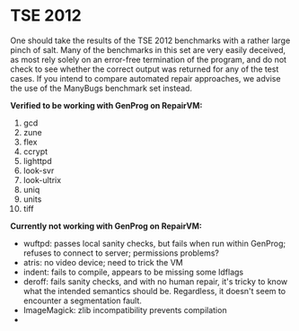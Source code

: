 TSE 2012
========

One should take the results of the TSE 2012 benchmarks with a rather large
pinch of salt. Many of the benchmarks in this set are very easily deceived, as
most rely solely on an error-free termination of the program, and do not check
to see whether the correct output was returned for any of the test cases. If
you intend to compare automated repair approaches, we advise the use of the
ManyBugs benchmark set instead.

**Verified to be working with GenProg on RepairVM:**

1. gcd
2. zune
3. flex
4. ccrypt
5. lighttpd
6. look-svr
7. look-ultrix
8. uniq
9. units
10. tiff

**Currently not working with GenProg on RepairVM:**

* wuftpd: passes local sanity checks, but fails when run within GenProg; refuses
  to connect to server; permissions problems?
* atris: no video device; need to trick the VM
* indent: fails to compile, appears to be missing some ldflags
* deroff: fails sanity checks, and with no human repair, it's tricky to know
    what the intended semantics should be. Regardless, it doesn't seem to
    encounter a segmentation fault.
* ImageMagick: zlib incompatibility prevents compilation
* 
